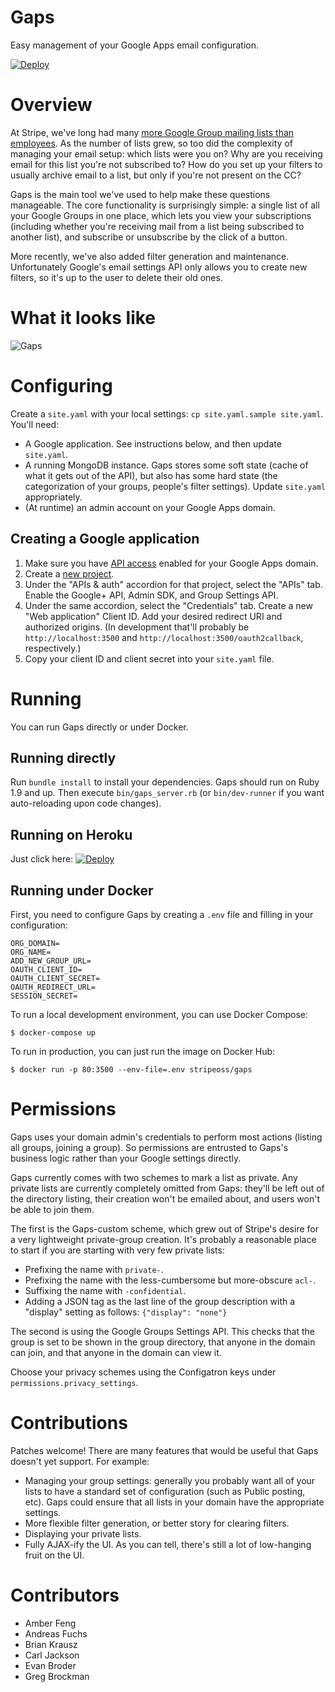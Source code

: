 # Gaps

Easy management of your Google Apps email configuration.

[![Deploy](https://www.herokucdn.com/deploy/button.png)](https://heroku.com/deploy)

# Overview

At Stripe, we've long had many
[more Google Group mailing lists than employees](https://stripe.com/blog/email-transparency). As
the number of lists grew, so too did the complexity of managing your
email setup: which lists were you on? Why are you receiving email for
this list you're not subscribed to? How do you set up your filters to
usually archive email to a list, but only if you're not present on the
CC?

Gaps is the main tool we've used to help make these questions
manageable. The core functionality is surprisingly simple: a single
list of all your Google Groups in one place, which lets you view your
subscriptions (including whether you're receiving mail from a list
being subscribed to another list), and subscribe or unsubscribe by the
click of a button.

More recently, we've also added filter generation and
maintenance. Unfortunately Google's email settings API only allows you
to create new filters, so it's up to the user to delete their old
ones.

# What it looks like

![Gaps](screenshot.png)

# Configuring

Create a `site.yaml` with your local settings: `cp site.yaml.sample
site.yaml`. You'll need:

- A Google application. See instructions below, and then update
  `site.yaml`.
- A running MongoDB instance. Gaps stores some soft state (cache of
  what it gets out of the API), but also has some hard state (the
  categorization of your groups, people's filter settings). Update
  `site.yaml` appropriately.
- (At runtime) an admin account on your Google Apps domain.

## Creating a Google application

1. Make sure you have
  [API access](https://support.google.com/a/answer/60757?hl=en)
  enabled for your Google Apps domain.
2. Create a
   [new project](https://console.developers.google.com/project).
3. Under the "APIs & auth" accordion for that project, select the
   "APIs" tab. Enable the Google+ API, Admin SDK, and Group Settings
   API.
4. Under the same accordion, select the "Credentials" tab. Create a
   new "Web application" Client ID. Add your desired redirect URI and
   authorized origins. (In development that'll probably be
   `http://localhost:3500` and `http://localhost:3500/oauth2callback`,
   respectively.)
5. Copy your client ID and client secret into your `site.yaml` file.

# Running

You can run Gaps directly or under Docker.

## Running directly

Run `bundle install` to install your dependencies. Gaps should run on
Ruby 1.9 and up. Then execute `bin/gaps_server.rb` (or
`bin/dev-runner` if you want auto-reloading upon code changes).

## Running on Heroku

Just click here: [![Deploy](https://www.herokucdn.com/deploy/button.png)](https://heroku.com/deploy)

## Running under Docker

First, you need to configure Gaps by creating a `.env` file and filling in your configuration:

    ORG_DOMAIN=
    ORG_NAME=
    ADD_NEW_GROUP_URL=
    OAUTH_CLIENT_ID=
    OAUTH_CLIENT_SECRET=
    OAUTH_REDIRECT_URL=
    SESSION_SECRET=

To run a local development environment, you can use Docker Compose:

    $ docker-compose up

To run in production, you can just run the image on Docker Hub:

    $ docker run -p 80:3500 --env-file=.env stripeoss/gaps

# Permissions

Gaps uses your domain admin's credentials to perform most actions
(listing all groups, joining a group). So permissions are entrusted to
Gaps's business logic rather than your Google settings directly.

Gaps currently comes with two schemes to mark a list as private. Any
private lists are currently completely omitted from Gaps: they'll be
left out of the directory listing, their creation won't be emailed
about, and users won't be able to join them.

The first is the Gaps-custom scheme, which grew out of Stripe's desire
for a very lightweight private-group creation. It's probably a
reasonable place to start if you are starting with very few private
lists:

- Prefixing the name with `private-`.
- Prefixing the name with the less-cumbersome but more-obscure `acl-`.
- Suffixing the name with `-confidential`.
- Adding a JSON tag as the last line of the group description with a
  "display" setting as follows: `{"display": "none"}`

The second is using the Google Groups Settings API. This checks that
the group is set to be shown in the group directory, that anyone in
the domain can join, and that anyone in the domain can view it.

Choose your privacy schemes using the Configatron keys under
`permissions.privacy_settings`.

# Contributions

Patches welcome! There are many features that would be useful that
Gaps doesn't yet support. For example:

- Managing your group settings: generally you probably want all of
  your lists to have a standard set of configuration (such as Public
  posting, etc). Gaps could ensure that all lists in your domain have
  the appropriate settings.
- More flexible filter generation, or better story for clearing
  filters.
- Displaying your private lists.
- Fully AJAX-ify the UI. As you can tell, there's still a lot of
  low-hanging fruit on the UI.

# Contributors

- Amber Feng
- Andreas Fuchs
- Brian Krausz
- Carl Jackson
- Evan Broder
- Greg Brockman
